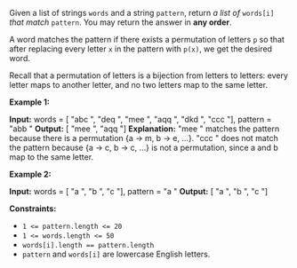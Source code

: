 Given a list of strings `words` and a string `pattern`, return _a list of_ `words[i]` _that match_ `pattern`. You may return the answer in **any order**.

A word matches the pattern if there exists a permutation of letters `p` so that after replacing every letter `x` in the pattern with `p(x)`, we get the desired word.

Recall that a permutation of letters is a bijection from letters to letters: every letter maps to another letter, and no two letters map to the same letter.

**Example 1:**

**Input:** words = \[ "abc ", "deq ", "mee ", "aqq ", "dkd ", "ccc "\], pattern =  "abb "
**Output:** \[ "mee ", "aqq "\]
**Explanation:**  "mee " matches the pattern because there is a permutation {a -> m, b -> e, ...}. 
 "ccc " does not match the pattern because {a -> c, b -> c, ...} is not a permutation, since a and b map to the same letter.

**Example 2:**

**Input:** words = \[ "a ", "b ", "c "\], pattern =  "a "
**Output:** \[ "a ", "b ", "c "\]

**Constraints:**

*   `1 <= pattern.length <= 20`
*   `1 <= words.length <= 50`
*   `words[i].length == pattern.length`
*   `pattern` and `words[i]` are lowercase English letters.
